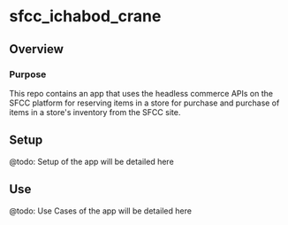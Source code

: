 # sfcc_ichabod_crane

## Overview

### Purpose 
This repo contains an app that uses the headless commerce APIs on the SFCC platform for reserving items in a store for purchase and purchase of items in a store's inventory from the SFCC site.

## Setup
@todo: Setup of the app will be detailed here

## Use
@todo: Use Cases of the app will be detailed here




